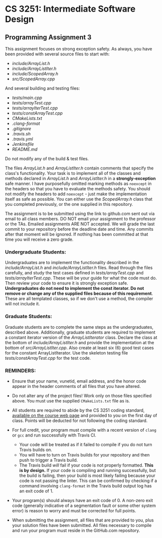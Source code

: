 # CS 3251: Intermediate Software Design

## Programming Assignment 3

This assignment focuses on strong exception safety.  As always, you have been provided with several source files to start with:

* _include/ArrayList.h_
* _include/ArrayListIter.h_
* _include/ScopedArray.h_
* _src/ScopedArray.cpp_
 
And several building and testing files:

* _tests/main.cpp_
* _tests/arrayTest.cpp_
* _tests/arrayIterTest.cpp_
* _tests/constArrayTest.cpp_
* _CMakeLists.txt_
* _.clang-format_
* _.gitignore_
* _.travis.sh_
* _.travis.yml_
* _Jenkinsfile_
* _README.md_

Do not modify any of the build & test files.

The files _ArrayList.h_ and _ArrayListIter.h_ contain comments that specify the class's functionality. Your task is to implement all of the classes and methods declared in _ArrayList.h_ and _ArrayListIter.h_ in a **strongly-exception** safe manner. I have purposefully omitted marking methods as ```noexcept``` in the headers so that you have to evaluate the methods safety.  You should not modify the headers to add ```noexcept``` - just make the implementation itself as safe as possible.  You can either use the _ScopedArray.h_ class that you completed previously, or the one supplied in this repository.

The assignment is to be submitted using the link to github.com sent out via email to all class members. DO NOT email your assignment to the professor or the TAs.  Emailed assignments ARE NOT accepted.  We will grade the last commit to your repository before the deadline date and time.  Any commits after that moment will be ignored.  If nothing has been committed at that time you will receive a zero grade. 


### Undergraduate Students: 

Undergraduates are to implement the functionality described in the _include/ArrayList.h_ and _include/ArrayListIter.h_ files.  Read through the files carefully, and study the test cases defined in _tests/arrayTest.cpp_ and _tests/arrayIterTest.cpp_.  These will be your guide for what the code must do.  Then review your code to ensure it is strongly exception safe.  **Undergraduates do not need to implement the const iterator.  Do not remove or change any of the supplied files because of this requirement**.  These are all templated classes, so if we don't use a method, the compiler will not include it.

### Graduate Students: 

Graduate students are to complete the same steps as the undergraduates, described above. Additionally, graduate students are required to implement a constant iterator version of the _ArrayListIterator_ class.  Declare the class at the bottom of _include/ArrayListIter.h_ and provide the implementation at the bottom of _src/ArrayListIter.cpp_.  Also create at least six (6) good test cases for the constant ArrayListIterator.  Use the skeleton testing file _tests/constArrayTest.cpp_ for the test code.

### REMINDERS:

* Ensure that your name, vunetid, email address, and the honor code appear in the header comments of all files that you have altered.

* Do not alter any of the project files!  Work only on those files specified above.  You must use the supplied `CMakeLists.txt` file as is.

* All students are required to abide by the CS 3251 coding standard, [available on the course web page](https://vuse-cs3251.github.io/style-guidelines/) and provided to you on the first day of class. Points will be deducted for not following the coding standard.

* For full credit, your program must compile with a recent version of `clang` or `gcc` and run successfully with Travis CI.
  * Your code will be treated as if it failed to compile if you do not turn Travis builds on.
  * You will have to turn on Travis builds for your repository and then push to trigger a Travis build.
  * The Travis build *will* fail if your code is not properly formatted. **This is by design.** If your code is compiling and running successfully, but the build is failing, then your build is most likely failing because your code is not passing the linter. This can be confirmed by checking if a command involving `clang-format` in the Travis build output log has an exit code of 1.

* Your program(s) should always have an exit code of 0.  A non-zero exit code (generally indicative of a segmentation fault or some other system error) is reason to worry and must be corrected for full points.
  
* When submitting the assignment, all files that are provided to you, plus your solution files have been submitted. All files necessary to compile and run your program must reside in the GitHub.com repository. 
